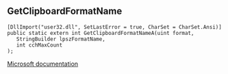 ## GetClipboardFormatName

```
[DllImport("user32.dll", SetLastError = true, CharSet = CharSet.Ansi)]
public static extern int GetClipboardFormatNameA(uint format,
   StringBuilder lpszFormatName,
   int cchMaxCount
);
```

[Microsoft documentation](https://docs.microsoft.com/en-us/windows/win32/api/winuser/nf-winuser-getclipboardformatnamea)
